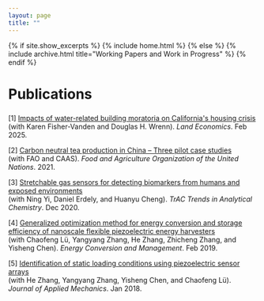 ```yaml
---
layout: page
title: ""
---
```


{% if site.show_excerpts %}
  {% include home.html %}
{% else %}
  {% include archive.html title="Working Papers and Work in Progress" %}
{% endif %}

<h2 style="font-size:28px;">Publications</h2>   

[1] [Impacts of water-related building moratoria on California's housing crisis](https://drive.google.com/file/d/1Ki2btOqfnuUlSzQeTw0pf3pT5Hh1_790/view?usp=sharing)  
(with Karen Fisher-Vanden and Douglas H. Wrenn). *Land Economics*. Feb 2025. 

[2] [Carbon neutral tea production in China – Three pilot case studies](https://openknowledge.fao.org/items/093109de-3e5f-4a81-99fe-bb5fdbd17536)  
(with FAO and CAAS). *Food and Agriculture Organization of the United Nations*. 2021.

[3] [Stretchable gas sensors for detecting biomarkers from humans and exposed environments](https://www.sciencedirect.com/science/article/abs/pii/S0165993620303149)  
(with Ning Yi, Daniel Erdely, and Huanyu Cheng). *TrAC Trends in Analytical Chemistry*. Dec 2020.   

[4] [Generalized optimization method for energy conversion and storage efficiency of nanoscale flexible piezoelectric energy harvesters](https://www.sciencedirect.com/science/article/abs/pii/S019689041831402X)  
(with Chaofeng Lü, Yangyang Zhang, He Zhang, Zhicheng Zhang, and Yisheng Chen). *Energy Conversion and Management*. Feb 2019.

[5] [Identification of static loading conditions using piezoelectric sensor arrays](https://asmedigitalcollection.asme.org/appliedmechanics/article-abstract/85/1/011008/473502/Identification-of-Static-Loading-Conditions-Using)  
(with He Zhang, Yangyang Zhang, Yisheng Chen, and Chaofeng Lü). *Journal of Applied Mechanics*. Jan 2018.
